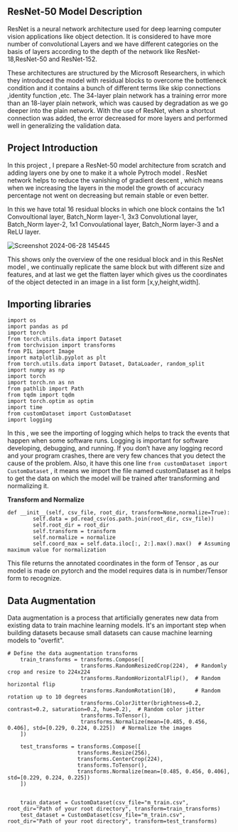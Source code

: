 
**ResNet-50 Model Description**
-------------------------------------------------------------------------------------------------------------------------------------------------------------------------------

ResNet is a neural network architecture used for deep learning computer vision applications like object detection. It is considered to have more number of convolutional Layers and we have different categories on the basis of layers according to the depth of the network like ResNet-18,ResNet-50 and ResNet-152.

These architectures are structured by the Microsoft Researchers, in which they introduced the model with residual blocks to overcome the bottleneck condition and it contains a bunch of different terms like skip connections ,identity function ,etc.
The 34-layer plain network has a training error more than an 18-layer plain network, which was caused by degradation as we go deeper into the plain network. With the use of ResNet, when a shortcut connection was added, the error decreased for more layers and performed well in generalizing the validation data.


**Project Introduction**
---------------------------------------------------------------------------------------------------------------------------------------------------------------------------------

In this project , I prepare a ResNet-50 model architecture from scratch and adding layers one by one to  make it a whole Pytroch model . ResNet network helps to reduce the vanishing of gradient descent , which means when we increasing the layers in the model the growth of accuracy percentage not went on decreasing but remain stable or even better. 

In this we have total 16 residual blocks in which one block contains the 1x1 Convoultional layer, Batch_Norm layer-1, 3x3 
Convolutional layer, Batch_Norm layer-2, 1x1 Convoulational layer, Batch_Norm layer-3 and a ReLU layer.

![Screenshot 2024-06-28 145445](https://github.com/Radhika-00804/ResNet_50-model_from_scratch/assets/163717432/288f7f31-4d22-4c26-a008-783e65c71ea5)

This shows only the overview of the one residual block and in this ResNet model , we continually replicate the same block but with different size and features, and at last we get the flatten layer which gives us the coordinates of the object detected in an image in a list form [x,y,height,width].

**Importing libraries**
-------------------------------------------------------------------------------------------------------------------------------------------------------------------------------------
```
import os
import pandas as pd
import torch
from torch.utils.data import Dataset
from torchvision import transforms
from PIL import Image
import matplotlib.pyplot as plt
from torch.utils.data import Dataset, DataLoader, random_split
import numpy as np
import torch
import torch.nn as nn
from pathlib import Path
from tqdm import tqdm
import torch.optim as optim
import time
from customDataset import CustomDataset
import logging
```
In this , we see the importing of logging which helps to track the events that happen when some software runs. Logging is important for software developing, debugging, and running. If you don’t have any logging record and your program crashes, there are very few chances that you detect the cause of the problem. Also,
it have this one line `from customDataset import CustomDataset` , it means we import the file named customDataset as it helps to get the data on which the model will be trained after transforming and normalizing it.

**Transform and Normalize**
```
def __init__(self, csv_file, root_dir, transform=None,normalize=True):
        self.data = pd.read_csv(os.path.join(root_dir, csv_file))
        self.root_dir = root_dir
        self.transform = transform
        self.normalize = normalize
        self.coord_max = self.data.iloc[:, 2:].max().max()  # Assuming maximum value for normalization
```
This file returns the annotated coordinates in the form of Tensor , as our model is made on pytorch and the model requires data is in number/Tensor form to recognize.

**Data Augmentation**
----------------------------------------------------------------------------------------------------------------------------------------------------------------------------
Data augmentation is a process that artificially generates new data from existing data to train machine learning models. It's an important step when building datasets because small datasets can cause machine learning models to "overfit".
```
# Define the data augmentation transforms
    train_transforms = transforms.Compose([
                       transforms.RandomResizedCrop(224),  # Randomly crop and resize to 224x224
                       transforms.RandomHorizontalFlip(),  # Random horizontal flip
                       transforms.RandomRotation(10),      # Random rotation up to 10 degrees
                       transforms.ColorJitter(brightness=0.2, contrast=0.2, saturation=0.2, hue=0.2),  # Random color jitter
                       transforms.ToTensor(),
                       transforms.Normalize(mean=[0.485, 0.456, 0.406], std=[0.229, 0.224, 0.225])  # Normalize the images
    ])

    test_transforms = transforms.Compose([
                      transforms.Resize(256),
                      transforms.CenterCrop(224),
                      transforms.ToTensor(),
                      transforms.Normalize(mean=[0.485, 0.456, 0.406], std=[0.229, 0.224, 0.225])
    ])

    
    train_dataset = CustomDataset(csv_file="m_train.csv", root_dir="Path of your root directory", transform=train_transforms)
    test_dataset = CustomDataset(csv_file="m_train.csv", root_dir="Path of your root directory", transform=test_transforms)
```





